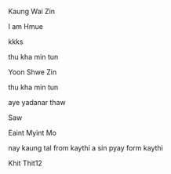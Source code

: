 
Kaung Wai Zin

I am Hmue

kkks

thu kha min tun

Yoon Shwe Zin

thu kha min tun

aye yadanar thaw

Saw

Eaint Myint Mo

nay kaung tal from kaythi
a sin pyay form kaythi

Khit Thit12